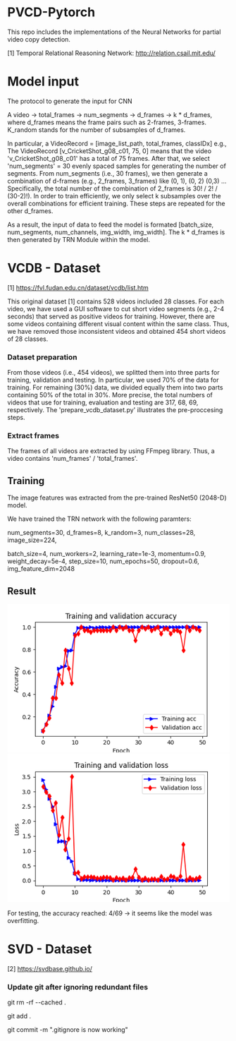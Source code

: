 # PVCD-Pytorch
This repo includes the implementations of the Neural Networks for partial video copy detection.

[1] Temporal Relational Reasoning Network: http://relation.csail.mit.edu/ 

# Model input

The protocol to generate the input for CNN

A video -> total_frames -> num_segments -> d_frames -> k * d_frames, where d_frames means the frame pairs such as 2-frames, 3-frames. K_random stands for the number of subsamples of d_frames.

In particular, a VideoRecord = [image_list_path, total_frames, classIDx] e.g., The VideoRecord [v_CricketShot_g08_c01, 75, 0] means that the video 'v_CricketShot_g08_c01' has a total of 75 frames. After that, we select 'num_segments' = 30 evenly spaced samples for generating the number of segments. From num_segments (i.e., 30 frames), we then generate a combination of d-frames (e.g., 2_frames, 3_frames) like (0, 1), (0, 2) (0,3) ... Specifically, the total number of the combination of 2_frames is 30! / 2! / (30-2)!). 
In order to train efficiently, we only select k subsamples over the overall combinations for efficient training. These steps are repeated for the other d_frames.

As a result, the input of data to feed the model is formated [batch_size, num_segments, num_channels, img_width, img_width].
The k * d_frames is then generated by TRN Module within the model.

# VCDB - Dataset

[1] https://fvl.fudan.edu.cn/dataset/vcdb/list.htm 

This original dataset [1] contains 528 videos included 28 classes. For each video, we have used a GUI software to cut short video segments (e.g., 2-4 seconds) that served as positive videos for training. However, there are some videos containing different visual content within the same class. Thus, we have removed those inconsistent videos and obtained 454 short videos of 28 classes.

### Dataset preparation

From those videos (i.e., 454 videos), we splitted them into three parts for training, validation and testing. In particular, we used 70% of the data for training. For remaining (30%) data, we divided equally them into two parts containing 50% of the total in 30%. More precise, the total numbers of videos that use for training, evaluation and testing are 317, 68, 69, respectively. The 'prepare_vcdb_dataset.py' illustrates the pre-proccesing steps.  

### Extract frames

The frames of all videos are extracted by using FFmpeg library. Thus, a video contains 'num_frames' / 'total_frames'.

## Training

The image features was extracted from the pre-trained ResNet50 (2048-D) model.

We have trained the TRN network with the following paramters:

num_segments=30,
d_frames=8,
k_random=3,
num_classes=28,
image_size=224,

batch_size=4,
num_workers=2,
learning_rate=1e-3,
momentum=0.9,
weight_decay=5e-4,
step_size=10,
num_epochs=50,
dropout=0.6,
img_feature_dim=2048

## Result

![The VCDB results](model_assets/acc.png)
![The VCDB results](model_assets/loss.png)

For testing, the accuracy reached: 4/69 -> it seems like the model was overfitting.

# SVD - Dataset

[2] https://svdbase.github.io/ 









### Update git after ignoring redundant files

git rm -rf --cached .

git add .

git commit -m ".gitignore is now working"









